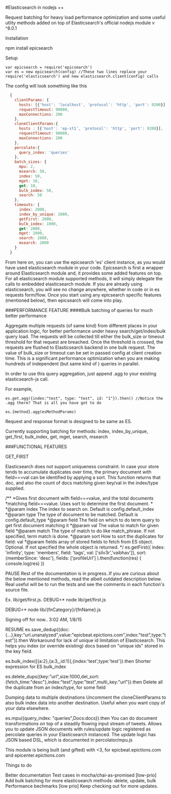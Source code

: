 #Elasticsearch in nodejs ++

Request batching for heavy load performance optimization and some useful utlity methods added on top of Elasticsearch's official nodejs module v ^8.0.1

Installation

npm install epicsearch

Setup

```
var epicsearch = require('epicsearch')
var es = new epicsearch(config) //These two lines replace your require('elasticsearch') and new elasticsearch.client(config) calls
```

The config will look something like this
```Javascript
  { 
    clientParams: {
      hosts: [{'host': 'localhost', 'protocol': 'http', 'port': 9200}],
      requestTimeout: 90000,
      maxConnections: 200
    },
    cloneClientParams:{ 
      hosts : [{'host': 'ep-st1', 'protocol': 'http', 'port': 9200}],
      requestTimeout: 90000,
      maxConnections: 200
    },
    percolate:{
      query_index: 'queries'
    },
    batch_sizes: {
      mpu: 2,
      msearch: 50, 
      index: 50,
      mget: 10,
      get: 10,
      bulk_index: 50,
      search: 50
    },
    timeouts: {
      index: 2000,
      index_by_unique: 2000,
      getFirst: 2000,
      bulk_index: 1000,
      get: 2000,
      mget: 2000,
      search: 2000,
      msearch: 2000
    }
  }
```
From here on, you can use the epicsearch 'es' client instance, as you would have used elasticsearch module in your code. Epicsearch is first a wrapper around Elasticsearch module and, it provides some added features on top. For all elasticsearch module supported methods, it will simply delegate the calls to embedded elasticsearch module. If you are already using elasticsearch, you will see no change anywhere, whether in code or in es requests form/flow. Once you start using any epicsearch specific features (mentioned below), then epicsearch will come into play.

###PERFORMANCE FEATURE
####Bulk batching of queries for much better performance

Aggregate multiple requests (of same kind) from different places in your application logic, for better performance under heavy search/get/index/bulk query load. The requests will be collected till either the bulk_size or timeout threshold for that request are breached. Once the threshold is crossed, the requests are flushed to Elasticsearch backend in one bulk request. The value of bulk_size or timeout can be set in passed config at client creation time. This is a significant performance optimization when you are making hundreds of independent (but same kind of ) queries in parallel.

In order to use this query aggregation, just append .agg to your existing elasticsearch-js call. 

For example, 
```
es.get.agg({index:"test", type: "test", id: "1"}).then() //Notice the .agg there? That is all you have got to do

es.{method}.agg(esMethodParams)
``` 
Request and response format is designed to be same as ES. 

Currently supporting batching for methods: index, index_by_unique, get_first, bulk_index, get, mget, search, msearch

###FUNCTIONAL FEATURES

GET_FIRST

Elasticsearch does not support uniqueness constraint. In case your store tends to accumulate duplicates over time, the primary document with field===val can be identified by applying a sort. This function returns that doc, and also the count of docs matching given key/val in the index/type supplied.

/**
 *Gives first document with field===value, and the total documents
 *matching field===value. Uses sort to determine the first document. 
 *
 *@param index The index to search on. Default is config.default_index
 *@param type The type of document to be matched. Default is config.default_type
 *@param field The field on which to do term query to get first document matching it
 *@param val The value to match for given field
 *@param match The type of match to do like match_phrase. If not specified, term match is done. 
 *@param sort How to sort the duplicates for field:  val
 *@param fields array of stored fields to fetch from ES object. Optional. If not specified the whole object is returned. 
 */
  es.getFirst({
    index: 'infinity', 
    type: 'members', 
    field: 'tags', 
    val: ['silv3r','vaibhav']},
    sort: {memberSince: 'desc'},
    fields: ['profileUrl']
  ).then(function(res) {
    console.log(res)
  })

PAUSE
Rest of the documentation is in progress..If you are curious about the below mentioned methods, read the albeit outdated description below. Real useful will be to run the tests and see the comments in each function's source file.

Ex. lib/get/first.js. DEBUG=* node lib/get/first.js

DEBUG=* node lib/{fnCategory}/{fnName}.js

Signing off for now.. 3:02 AM, 1/8/15

RESUME
es.save_dedup({doc:{...},key:"url.unanalyzed",value:"epicbeat.epictions.com",index:"test",type:"test"}).then
Workaround for lack of unique id limitation of Elasticsearch. This helps you index (or override existing) docs based on "unique ids" stored in the key field.

es.bulk_index([{a:2},{a:3,_id:1}],{index:'test',type:'test'}).then
Shorter expression for ES bulk_index

es.delete_dups({key:"url",size:1000,del_sort:{fetch_time:"desc"},index:"test",type:"test",multi_key:"url"}).then
Delete all the duplicate from an index/type, for some field

Dumping data to multiple destinations Uncomment the cloneClientParams to also bulk index data into another destination. Useful when you want copy of your data elsewhere.

es.mpu({query_index: "queries",Docs:docs}).then
You can do document transformations on top of a steadily flowing input stream of tweets. Allows you to update JSON documents with rules/update logic registered as percolate queries in your Elasticsearch instanced. The update logic has JSON based DSL, which is documented in percolator/mpu.js

This module is being built (and gifted) with <3, for epicbeat.epictions.com and epicenter.epictions.com

Things to do

Better documentation
Test cases in mocha/chai-as-promised [low-prio]
Add bulk batching for more elasticsearch methods: delete, update, bulk
Performance bechmarks [low prio]
Keep checking out for more updates.
